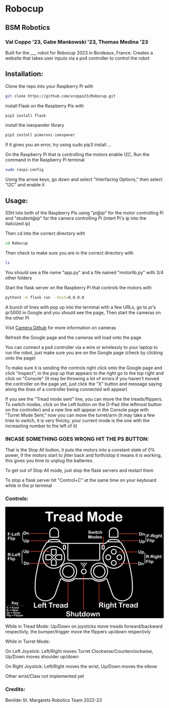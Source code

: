 # Robocup
## BSM Robotics
### Val Coppo '23, Gabe Mankowski '23, Thomas Medina '23 

Built for the ___ robot for Robocup 2023 in Bordeaux, France.
Creates a website that takes user inputs via a ps4 controller to control the robot

## Installation:
Clone the repo into your Raspberry Pi with 
```bash
git clone https://github.com/vcoppo23/Robocup.git
```

install Flask on the Raspberry Pis with
```bash
pip3 install flask
```

install the ioexpander library
```bash
pip3 install pimoroni-ioexpaner
```
If it gives you an error, try using sudo pip3 install ... 

On the Raspberry Pi that is controlling the motors enable I2C, Run the command in the Raspberry Pi terminal
```bash
sudo raspi-config
```
Using the arrow keys, go down and select "Interfacing Options," then select "I2C" and enable it
## Usage:
SSH into both of the Raspberry Pis using "pi@*ip*" for the motor controlling Pi and "student@*ip*" for the camera controlling Pi (intert Pi's ip into the italicized ip)

Then cd into the correct directory with 

```bash
cd Robocup
```

Then check to make sure you are in the correct directory with
```bash
ls
```
You should see a file name "app.py" and a file named "motorlib.py" with 3/4 other folders

Start the flask server on the Raspberry Pi that controls the motors with
```bash
python3 -m flask run --host=0.0.0.0
```
A bunch of lines with pop up into the terminal with a few URLs, go to *pi's ip*:5000 in Google and you should see the page,
Then start the cameras on the other Pi

Visit [Camera Github](https://github.com/tmedina23/Robocup23-Cams) for more information on cameras

Refresh the Google page and the cameras will load onto the page

You can connect a ps4 controller via a wire or wirelessly to your laptop to run the robot, just make sure you are on the Google page (check by clicking onto the page) 

To make sure it is sending the controls right click onto the Google page and click "inspect", in the pop up that appears to the right go to the top right and click on "Console" (It may be throwing a lot of errors if you haven't moved the controller on the page yet, just click the "X" button and message saying along the lines of a controller being connected will appear) 

If you see the "Tread mode sent" line, you can move the the treads/flippers. To switch modes, click on the Left button on the D-Pad (the leftmost button on the controller) and a new line will appear in the Console page with "Turret Mode Sent," now you can move the turret/arm (it may take a few tries to switch, it is very finicky, your current mode is the one with the increasting number to the left of it)

### INCASE SOMETHING GOES WRONG HIT THE PS BUTTON:
That is the Stop All button, it puts the motors into a constant state of 0% power, if the motors start to jitter back and forth/stop it means it is working, this gives you time to unplug the batteries.

To get out of Stop All mode, just stop the flask servers and restart them

To stop a flask server hit "Control+C" at the same time on your keyboard while in the pi terminal

### Controls:

![alt text](https://github.com/vcoppo23/Robocup/blob/html-rewrite/images/Tread_mode.png?raw=true)

While in Tread Mode:
Up/Down on joysticks move treads forward/backward respectivly, the bumper/trigger move the flippers up/down respectivly

While in Turret Mode:

On Left Joystick:
Left/Right moves Turret Clockwise/Counterclockwise, Up/Down moves shoulder up/down

On Right Joystick:
Left/Right moves the wrist, Up/Down moves the elbow

Other wrist/Claw not implemented yet

### Credits:
Benilde-St. Margarets Robotics Team
2022-23

